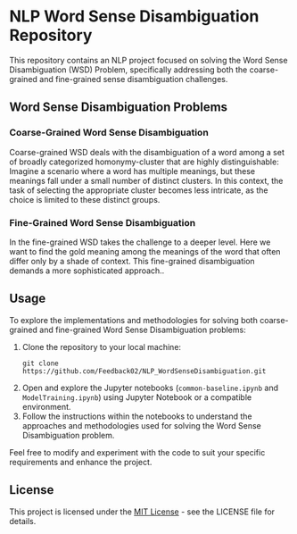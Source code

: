 <!DOCTYPE html>
<html>

<body>

<h1>NLP Word Sense Disambiguation Repository</h1>

<p>This repository contains an NLP project focused on solving the Word Sense Disambiguation (WSD) Problem, specifically addressing both the coarse-grained and fine-grained sense disambiguation challenges.</p>

<h2>Word Sense Disambiguation Problems</h2>

<h3>Coarse-Grained Word Sense Disambiguation</h3>

<p>Coarse-grained WSD deals with the disambiguation of a word among a set of broadly categorized
homonymy-cluster that are highly distinguishable:
Imagine a scenario where a word has multiple
meanings, but these meanings fall under a small
number of distinct clusters. In this context, the
task of selecting the appropriate cluster becomes
less intricate, as the choice is limited to these distinct groups.</p>

<h3>Fine-Grained Word Sense Disambiguation</h3>

<p>In the fine-grained WSD takes the
challenge to a deeper level. Here we want to find
the gold meaning among the meanings of the word
that often differ only by a shade of context. This
fine-grained disambiguation demands a more sophisticated approach..</p>


<h2>Usage</h2>

<p>To explore the implementations and methodologies for solving both coarse-grained and fine-grained Word Sense Disambiguation problems:</p>

<ol>
  <li>Clone the repository to your local machine:
    <pre><code>git clone https://github.com/Feedback02/NLP_WordSenseDisambiguation.git</code></pre>
  </li>
  <li>Open and explore the Jupyter notebooks (<code>common-baseline.ipynb</code> and <code>ModelTraining.ipynb</code>) using Jupyter Notebook or a compatible environment.</li>
  <li>Follow the instructions within the notebooks to understand the approaches and methodologies used for solving the Word Sense Disambiguation problem.</li>
</ol>

<p>Feel free to modify and experiment with the code to suit your specific requirements and enhance the project.</p>

<h2>License</h2>

<p>This project is licensed under the <a href="LICENSE">MIT License</a> - see the LICENSE file for details.</p>

</body>
</html>

